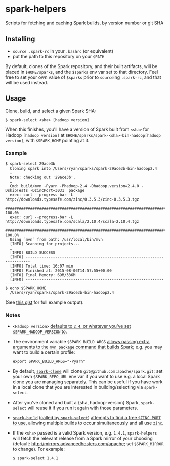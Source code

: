 # spark-helpers
Scripts for fetching and caching Spark builds, by version number or git SHA

## Installing

- `source .spark-rc` in your `.bashrc` (or equivalent)
- put the path to this repository on your `$PATH`

By default, clones of the Spark repository, and their built artifacts, will be placed in `$HOME/sparks`, and the `$sparks` env var set to that directory. Feel free to set your own value of `$sparks` prior to `source`ing `.spark-rc`, and that will be used instead.

## Usage

Clone, build, and select a given Spark SHA:

```
$ spark-select <sha> [hadoop version]
```

When this finishes, you'll have a version of Spark built from `<sha>` for Hadoop `[hadoop version]` at `$HOME/sparks/spark-<sha>-bin-hadoop[hadoop version]`, with `$SPARK_HOME` pointing at it.

### Example

```
$ spark-select 29ace3b
  Cloning spark into /Users/ryan/sparks/spark-29ace3b-bin-hadoop2.4
  …
  Note: checking out '29ace3b'.
  …
  Cmd: build/mvn -Pyarn -Phadoop-2.4 -Dhadoop.version=2.4.0 -DskipTests -DzincPort=3031  package
  exec: curl --progress-bar -L http://downloads.typesafe.com/zinc/0.3.5.3/zinc-0.3.5.3.tgz
  ######################################################################## 100.0%
  exec: curl --progress-bar -L http://downloads.typesafe.com/scala/2.10.4/scala-2.10.4.tgz
  ######################################################################## 100.0%
  Using `mvn` from path: /usr/local/bin/mvn
  [INFO] Scanning for projects...
  …
  [INFO] BUILD SUCCESS
  [INFO] ------------------------------------------------------------------------
  [INFO] Total time: 16:07 min
  [INFO] Finished at: 2015-08-06T14:57:55+00:00
  [INFO] Final Memory: 69M/336M
  [INFO] ------------------------------------------------------------------------
$ echo $SPARK_HOME
  /Users/ryan/sparks/spark-29ace3b-bin-hadoop2.4
```

(See [this gist](https://gist.github.com/ryan-williams/f79b108b7ab52f5f398a) for full example output).

### Notes
* `<Hadoop version>` [defaults to `2.4`, or whatever you've set `$SPARK_HADOOP_VERSION` to](https://github.com/ryan-williams/spark-helpers/blob/96026b95edeffdcc3f40549db64e42f4d1f7ff78/.spark-rc#L21).
* The environment variable `$SPARK_BUILD_ARGS` [allows passing extra arguments to the `mvn package` command that builds Spark](https://github.com/ryan-williams/spark-helpers/blob/96026b95edeffdcc3f40549db64e42f4d1f7ff78/spark-build#L50); e.g. you may want to build a certain profile:

  ```
  export SPARK_BUILD_ARGS="-Pyarn"
  ```

* By default, [`spark-clone`](https://github.com/ryan-williams/spark-helpers/blob/master/spark-clone) will clone `git@github.com:apache/spark.git`; set your own `$SPARK_REPO_URL` env var if you want to use e.g. a local Spark clone you are managing separately. This can be useful if you have work in a local clone that you are interested in building/selecting via `spark-select`.

* After you've cloned and built a {sha, hadoop-version} Spark, `spark-select` will reuse it if you run it again with those parameters.
* [`spark-build`](https://github.com/ryan-williams/spark-helpers/blob/96026b95edeffdcc3f40549db64e42f4d1f7ff78/spark-build) ([called by `spark-select`](https://github.com/ryan-williams/spark-helpers/blob/96026b95edeffdcc3f40549db64e42f4d1f7ff78/spark-select-impl#L16)) [attempts to find a free `$ZINC_PORT` to use](https://github.com/ryan-williams/spark-helpers/blob/96026b95edeffdcc3f40549db64e42f4d1f7ff78/spark-build#L32-L47), allowing multiple builds to occur simultaneously and all use [`zinc`](https://github.com/typesafehub/zinc).
* If the `<sha>` passed is a valid Spark version, e.g. `1.4.1`, `spark-helpers` will fetch the relevant release from a Spark mirror of your choosing (default: http://mirrors.advancedhosters.com/apache; set `$SPARK_MIRROR` to change). For example:

  ```
  $ spark-select 1.4.1
  ```
